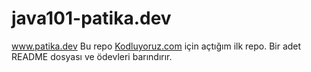 # java101-patika.dev
www.patika.dev
Bu repo [Kodluyoruz.com](kodluyoruz.org) için açtığım ilk repo. Bir adet README dosyası ve ödevleri barındırır.
